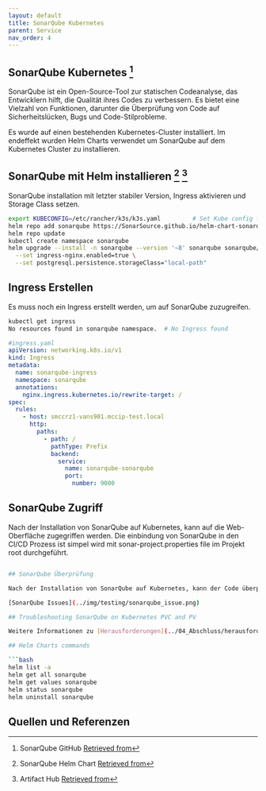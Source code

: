 ```yaml
---
layout: default
title: SonarQube Kubernetes
parent: Service
nav_order: 4
---
```


## SonarQube Kubernetes [^1]

SonarQube ist ein Open-Source-Tool zur statischen Codeanalyse, das Entwicklern hilft, die Qualität ihres Codes zu verbessern. Es bietet eine Vielzahl von Funktionen, darunter die Überprüfung von Code auf Sicherheitslücken, Bugs und Code-Stilprobleme.

Es wurde auf einen bestehenden Kubernetes-Cluster installiert.
Im endeffekt wurden Helm Charts verwendet um SonarQube auf dem Kubernetes Cluster zu installieren.

## SonarQube mit Helm installieren [^2] [^3]

SonarQube installation mit letzter stabiler Version, Ingress aktivieren und Storage Class setzen.

```bash
export KUBECONFIG=/etc/rancher/k3s/k3s.yaml         # Set Kube config for Helm
helm repo add sonarqube https://SonarSource.github.io/helm-chart-sonarqube
helm repo update
kubectl create namespace sonarqube
helm upgrade --install -n sonarqube --version '~8' sonarqube sonarqube/sonarqube \
  --set ingress-nginx.enabled=true \
  --set postgresql.persistence.storageClass="local-path"
```

## Ingress Erstellen

Es muss noch ein Ingress erstellt werden, um auf SonarQube zuzugreifen.

```bash
kubectl get ingress
No resources found in sonarqube namespace.  # No Ingress found
```

```yaml
#ingress.yaml
apiVersion: networking.k8s.io/v1
kind: Ingress
metadata:
  name: sonarqube-ingress
  namespace: sonarqube
  annotations:
    nginx.ingress.kubernetes.io/rewrite-target: /
spec:
  rules:
    - host: smccrz1-vans901.mccip-test.local
      http:
        paths:
          - path: /
            pathType: Prefix
            backend:
              service:
                name: sonarqube-sonarqube
                port:
                  number: 9000
```

## SonarQube Zugriff

Nach der Installation von SonarQube auf Kubernetes, kann auf die Web-Oberfläche zugegriffen werden.
Die einbindung von SonarQube in den CI/CD Prozess ist simpel wird mit sonar-project.properties file im Projekt root durchgeführt.

```bash

## SonarQube Überprüfung

Nach der Installation von SonarQube auf Kubernetes, kann der Code überprüft werden.

[SonarQube Issues](../img/testing/sonarqube_issue.png)

## Troubleshooting SonarQube on Kubernetes PVC and PV

Weitere Informationen zu [Herausforderungen](../04_Abschluss/herausforderungen.md) und Lösungen.

## Helm Charts commands

```bash
helm list -a
helm get all sonarqube
helm get values sonarqube
helm status sonarqube
helm uninstall sonarqube
```

## Quellen und Referenzen

[^1]:SonarQube GitHub [Retrieved from](https://github.com/SonarSource/helm-chart-sonarqube/tree/master/charts/sonarqube#installing-the-sonarqube-99-lta-chart)
[^2]:SonarQube Helm Chart [Retrieved from](https://docs.sonarsource.com/sonarqube/latest/setup-and-upgrade/deploy-on-kubernetes/server/installing-helm-chart/)
[^3]:Artifact Hub [Retrieved from](https://artifacthub.io/packages/helm/sonarqube/sonarqube#production-use-case)
